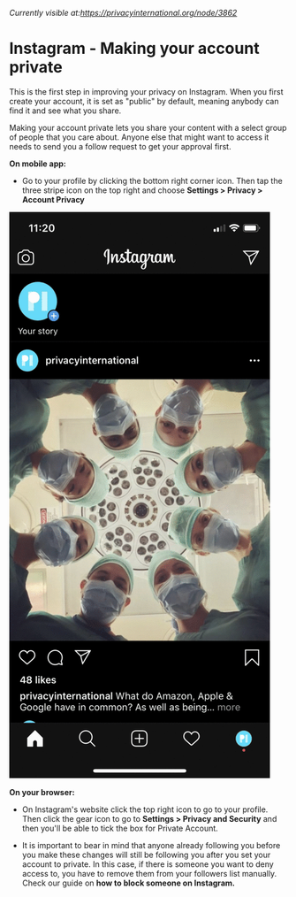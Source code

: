 *Currently visible at:https://privacyinternational.org/node/3862*

# Instagram - Making your account private

This is the first step in improving your privacy on Instagram. When you first create your account, it is set as "public" by default, meaning anybody can find it and see what you share.

Making your account private lets you share your content with a select group of people that you care about. Anyone else that might want to access it needs to send you a follow request to get your approval first.

**On mobile app:**

* Go to your profile by clicking the bottom right corner icon. Then tap the three stripe icon on the top right and choose **Settings > Privacy > Account Privacy**

![Private Account](../../images/Instagram/instagram-private-1.gif?raw=true)

**On your browser:**

* On Instagram's website click the top right icon to go to your profile. Then click the gear icon to go to **Settings > Privacy and Security** and then you'll be able to tick the box for Private Account.

* It is important to bear in mind that anyone already following you before you make these changes will still be following you after you set your account to private. In this case, if there is someone you want to deny access to, you have to remove them from your followers list manually. Check our guide on **how to block someone on Instagram.**
